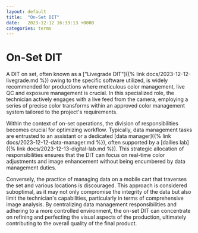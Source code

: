 ```yaml
---
layout: default
title:  "On-Set DIT"
date:   2023-12-12 16:33:13 +0000
categories: terms
---
```



# On-Set DIT

A DIT on set, often known as a ["Livegrade DIT"]({% link docs/2023-12-12-livegrade.md %}) owing to the specific software utilized, is widely recommended for productions where meticulous color management, live QC and exposure management is crucial. In this specialized role, the technician actively engages with a live feed from the camera, employing a series of precise color transforms within an approved color management system tailored to the project's requirements.

Within the context of on-set operations, the division of responsibilities becomes crucial for optimizing workflow. Typically, data management tasks are entrusted to an assistant or a dedicated [data manager]({% link docs/2023-12-12-data-manager.md %}), often supported by a [dailies lab]({% link docs/2023-12-13-digital-lab.md %}). This strategic allocation of responsibilities ensures that the DIT can focus on real-time color adjustments and image enhancement without being encumbered by data management duties.

Conversely, the practice of managing data on a mobile cart that traverses the set and various locations is discouraged. This approach is considered suboptimal, as it may not only compromise the integrity of the data but also limit the technician's capabilities, particularly in terms of comprehensive image analysis. By centralizing data management responsibilities and adhering to a more controlled environment, the on-set DIT can concentrate on refining and perfecting the visual aspects of the production, ultimately contributing to the overall quality of the final product.